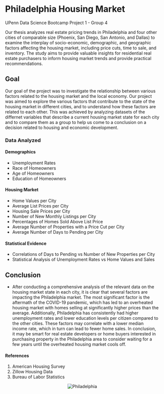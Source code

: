 # Philadelphia Housing Market
UPenn Data Science Bootcamp Project 1 - Group 4

Our thesis analyzes real estate pricing trends in Philadelphia and four other cities of comparable size (Phoenix, San Diego, San Antonio, and Dallas) to examine the interplay of socio-economic, demographic, and geographic factors affecting the housing market, including price cuts, time to sale, and inventory. The study aims to provide valuable insights for residential real estate purchasers to inform housing market trends and provide practical recommendations.

## Goal
Our goal of the project was to investigate the relationship between various factors related to the housing market and the local economy. Our project was aimed to explore the various factors that contribute to the state of the housing market in different cities, and to understand how these factors are related to each other. This was achieved by analyzing datasets of the differnet variables that describe a current housing market state for each city and to compare them as a group to help us come to a conclusion on a decision related to housing and economic development.

### Data Analyzed

#### Demographics
  * Unemployment Rates
  * Race of Homeowners
  * Age of Homeowners
  * Education of Homeowners
  
#### Housing Market
  * Home Values per City
  * Average List Prices per City
  * Housing Sale Prices per City
  * Number of New Monthly Listings per City
  * Percentages of Homes Sold Above List Price
  * Average Number of Properties with a Price Cut per City
  * Average Number of Days to Pending per City
  
#### Statistical Evidence
  * Correlations of Days to Pending vs Number of New Properties per City
  * Statistical Analysis of Unemployment Rates vs Home Values and Sales

## Conclusion
  * After conducting a comprehensive analysis of the relevant data on the housing market state in each city, it is clear that several factors are impacting the Philadelphia market. The most significant factor is the aftermath of the COVID-19 pandemic, which has led to an overheated housing market with homes selling at significantly higher prices than the average. Additionally, Philadelphia has consistently had higher unemployment rates and lower education levels per citizen compared to the other cities. These factors may correlate with a lower median income rate, which in turn can lead to fewer home sales. In conclusion, it may be smart for real estate developers or home buyers interested in purchasing property in the Philadelphia area to consider waiting for a few years until the overheated housing market cools off.

#### References 
1. American Housing Survey
2. Zillow Housing Data
3. Bureau of Labor Statistics

<p align="center">
  <img src="https://www.discoverphl.com/wp-content/uploads/2021/07/Philadelphia-Museum-of-Art-and-skyline.-Photo-by-Elevated-Angles-1.jpg" alt="Philadelphia">
</p>
